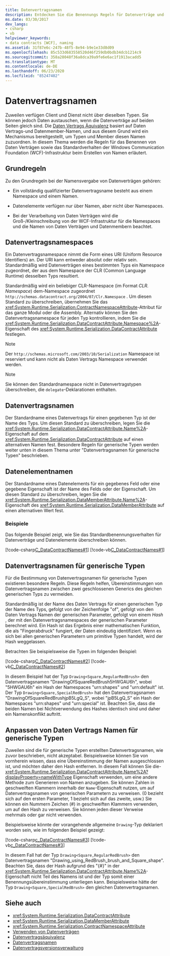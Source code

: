 ```yaml
---
title: Datenvertragsnamen
description: Entdecken Sie die Benennungs Regeln für Datenverträge und-Member und das Standardverhalten der WCF-Infrastruktur, die die Kommunikation mithilfe gleichwertiger Datenverträge unterstützen.
ms.date: 03/30/2017
dev_langs:
- csharp
- vb
helpviewer_keywords:
- data contracts [WCF], naming
ms.assetid: 31f87e6c-247b-48f5-8e94-b9e1e33d8d09
ms.openlocfilehash: 85c533d683558520d46f259db0bdb34dcb1214c9
ms.sourcegitcommit: 358a28048f36a8dca39a9fe6e6ac1f1913acadd5
ms.translationtype: MT
ms.contentlocale: de-DE
ms.lasthandoff: 06/23/2020
ms.locfileid: "85247402"
---
```

# <a name="data-contract-names"></a>Datenvertragsnamen

Zuweilen verfügen Client und Dienst nicht über dieselben Typen. Sie können jedoch Daten austauschen, wenn die Datenverträge auf beiden Seiten gleich sind. Die [Daten Vertrags Äquivalenz](data-contract-equivalence.md) basiert auf Daten Vertrags-und Datenmember-Namen, und aus diesem Grund wird ein Mechanismus bereitgestellt, um Typen und Member diesen Namen zuzuordnen. In diesem Thema werden die Regeln für das Benennen von Daten Verträgen sowie das Standardverhalten der Windows Communication Foundation (WCF)-Infrastruktur beim Erstellen von Namen erläutert.

## <a name="basic-rules"></a>Grundregeln
Zu den Grundregeln bei der Namensvergabe von Datenverträgen gehören:

- Ein vollständig qualifizierter Datenvertragsname besteht aus einem Namespace und einem Namen.

- Datenelemente verfügen nur über Namen, aber nicht über Namespaces.

- Bei der Verarbeitung von Daten Verträgen wird die Groß-/Kleinschreibung von der WCF-Infrastruktur für die Namespaces und die Namen von Daten Verträgen und Datenmembern beachtet.

## <a name="data-contract-namespaces"></a>Datenvertragsnamespaces
Ein Datenvertragsnamespace nimmt die Form eines URI (Uniform Resource Identifiers) an. Der URI kann entweder absolut oder relativ sein. Standardmäßig wird Datenverträgen eines bestimmten Typs ein Namespace zugeordnet, der aus dem Namespace der CLR (Common Language Runtime) desselben Typs resultiert.

Standardmäßig wird ein beliebiger CLR-Namespace (im Format *CLR. Namespace*) dem-Namespace zugeordnet `http://schemas.datacontract.org/2004/07/Clr.Namespace` . Um diesen Standard zu überschreiben, übernehmen Sie das <xref:System.Runtime.Serialization.ContractNamespaceAttribute>-Attribut für das ganze Modul oder die Assembly. Alternativ können Sie den Datenvertragsnamespace für jeden Typ kontrollieren, indem Sie die <xref:System.Runtime.Serialization.DataContractAttribute.Namespace%2A>-Eigenschaft des <xref:System.Runtime.Serialization.DataContractAttribute> festlegen.

> [!NOTE]
> Der `http://schemas.microsoft.com/2003/10/Serialization` Namespace ist reserviert und kann nicht als Daten Vertrags Namespace verwendet werden.

> [!NOTE]
> Sie können den Standardnamespace nicht in Datenvertragstypen überschreiben, die `delegate`-Deklarationen enthalten.

## <a name="data-contract-names"></a>Datenvertragsnamen
Der Standardname eines Datenvertrags für einen gegebenen Typ ist der Name des Typs. Um diesen Standard zu überschreiben, legen Sie die <xref:System.Runtime.Serialization.DataContractAttribute.Name%2A>-Eigenschaft auf dem <xref:System.Runtime.Serialization.DataContractAttribute> auf einen alternativen Namen fest. Besondere Regeln für generische Typen werden weiter unten in diesem Thema unter "Datenvertragsnamen für generische Typen" beschrieben.

## <a name="data-member-names"></a>Datenelementnamen
Der Standardname eines Datenelements für ein gegebenes Feld oder eine gegebene Eigenschaft ist der Name des Felds oder der Eigenschaft. Um diesen Standard zu überschreiben, legen Sie die <xref:System.Runtime.Serialization.DataMemberAttribute.Name%2A>-Eigenschaft des <xref:System.Runtime.Serialization.DataMemberAttribute> auf einen alternativen Wert fest.

### <a name="examples"></a>Beispiele
Das folgende Beispiel zeigt, wie Sie das Standardbenennungsverhalten für Datenverträge und Datenelemente überschreiben können.

[!code-csharp[C_DataContractNames#1](~/samples/snippets/csharp/VS_Snippets_CFX/c_datacontractnames/cs/source.cs#1)]
[!code-vb[C_DataContractNames#1](~/samples/snippets/visualbasic/VS_Snippets_CFX/c_datacontractnames/vb/source.vb#1)]

## <a name="data-contract-names-for-generic-types"></a>Datenvertragsnamen für generische Typen
Für die Bestimmung von Datenvertragsnamen für generische Typen existieren besondere Regeln. Diese Regeln helfen, Übereinstimmungen von Datenvertragsnamen zwischen zwei geschlossenen Generics des gleichen generischen Typs zu vermeiden.

Standardmäßig ist der Name des Daten Vertrags für einen generischen Typ der Name des Typs, gefolgt von der Zeichenfolge "of", gefolgt von den Daten Vertrags Namen der generischen Parameter, gefolgt von einem *Hash* , der mit den Datenvertragsnamespaces der generischen Parameter berechnet wird. Ein Hash ist das Ergebnis einer mathematischen Funktion, die als "Fingerabdruck" fungiert, der Daten eindeutig identifiziert. Wenn es sich bei allen generischen Parametern um primitive Typen handelt, wird der Hash weggelassen.

Betrachten Sie beispielsweise die Typen im folgenden Beispiel:

[!code-csharp[C_DataContractNames#2](~/samples/snippets/csharp/VS_Snippets_CFX/c_datacontractnames/cs/source.cs#2)]
[!code-vb[C_DataContractNames#2](~/samples/snippets/visualbasic/VS_Snippets_CFX/c_datacontractnames/vb/source.vb#2)]

In diesem Beispiel hat der Typ `Drawing<Square,RegularRedBrush>` den Datenvertragsnamen "DrawingOfSquareRedBrush5HWGAU6h", wobei "5HWGAU6h" ein Hash der Namespaces "urn:shapes" und "urn:default" ist. Der Typ `Drawing<Square,SpecialRedBrush>` hat den Datenvertragsnamen "DrawingOfSquareRedBrushjpB5LgQ_S", wobei "jpB5LgQ_S" ein Hash der Namespaces "urn:shapes" und "urn:special" ist. Beachten Sie, dass die beiden Namen bei Nichtverwendung des Hashes identisch sind und daher ein Namenskonflikt auftritt.

## <a name="customizing-data-contract-names-for-generic-types"></a>Anpassen von Daten Vertrags Namen für generische Typen

Zuweilen sind die für generische Typen erstellten Datenvertragsnamen, wie zuvor beschrieben, nicht akzeptabel. Beispielsweise können Sie von vornherein wissen, dass eine Übereinstimmung der Namen ausgeschlossen ist, und möchten daher den Hash entfernen. In diesem Fall können Sie die- <xref:System.Runtime.Serialization.DataContractAttribute.Name%2A?displayProperty=nameWithType> Eigenschaft verwenden, um eine andere Methode zum Generieren von Namen anzugeben. Sie können Zahlen in geschweiften Klammern innerhalb der `Name`-Eigenschaft nutzen, um auf Datenvertragsnamen von generischen Parametern zu verweisen. (0 bezieht sich auf den ersten Parameter, 1 bezieht sich auf das zweite, usw.) Sie können ein Nummern Zeichen (#) in geschweiften Klammern verwenden, um auf den Hash zu verweisen. Sie können jeden dieser Verweise mehrmals oder gar nicht verwenden.

Beispielsweise könnte der vorangehende allgemeine `Drawing`-Typ deklariert worden sein, wie im folgenden Beispiel gezeigt:

[!code-csharp[c_DataContractNames#3](~/samples/snippets/csharp/VS_Snippets_CFX/c_datacontractnames/cs/source.cs#3)]
[!code-vb[c_DataContractNames#3](~/samples/snippets/visualbasic/VS_Snippets_CFX/c_datacontractnames/vb/source.vb#3)]

In diesem Fall hat der Typ `Drawing<Square,RegularRedBrush>` den Datenvertragsnamen "Drawing_using_RedBrush_brush_and_Square_shape". Beachten Sie, dass der Hash aufgrund des "{#}" in der <xref:System.Runtime.Serialization.DataContractAttribute.Name%2A>-Eigenschaft nicht Teil des Namens ist und der Typ somit einer Benennungsübereinstimmung unterliegen kann. Beispielsweise hätte der Typ `Drawing<Square,SpecialRedBrush>` den gleichen Datenvertragsnamen.

## <a name="see-also"></a>Siehe auch

- <xref:System.Runtime.Serialization.DataContractAttribute>
- <xref:System.Runtime.Serialization.DataMemberAttribute>
- <xref:System.Runtime.Serialization.ContractNamespaceAttribute>
- [Verwenden von Datenverträgen](using-data-contracts.md)
- [Datenvertragsäquivalenz](data-contract-equivalence.md)
- [Datenvertragsnamen](data-contract-names.md)
- [Datenvertragsversionsverwaltung](data-contract-versioning.md)
